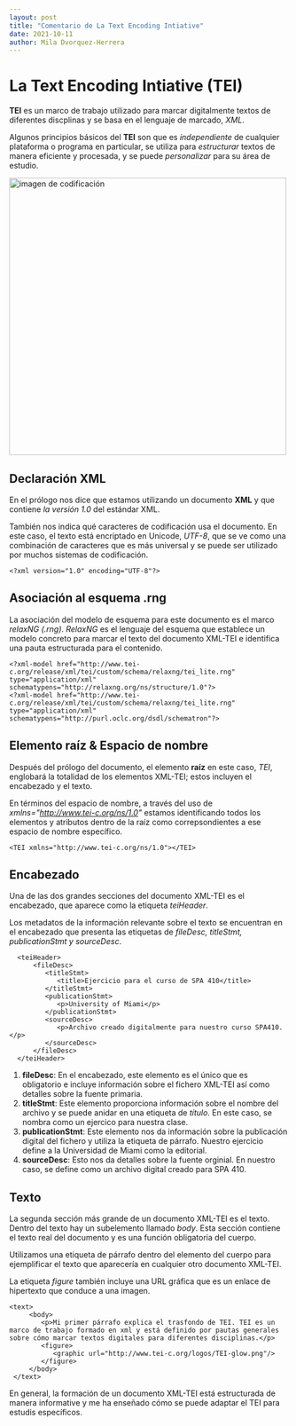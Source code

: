 ```yaml
---
layout: post
title: "Comentario de La Text Encoding Intiative"
date: 2021-10-11
author: Mila Dvorquez-Herrera
---
```


# La Text Encoding Intiative (TEI)

**TEI** es un marco de trabajo utilizado para marcar digitalmente textos de diferentes discplinas y se basa en el lenguaje de marcado, *XML*.

Algunos principios básicos del **TEI** son que es *independiente* de cualquier plataforma o programa en particular, se utiliza para *estructurar* textos de manera eficiente y procesada, y se puede *personalizar* para su área de estudio. 

<img src="https://images.pexels.com/photos/3861972/pexels-photo-3861972.jpeg?auto=compress&cs=tinysrgb&dpr=2&h=650&w=940" alt="imagen de codificación" width="500"/>


## Declaración XML 

En el prólogo nos dice que estamos utilizando un documento **XML** y que contiene *la versión 1.0* del estándar XML. 

También nos indica qué caracteres de codificación usa el documento. En este caso, el texto está encriptado en Unicode, *UTF-8*, que se ve como una combinación de caracteres que es más universal y se puede ser utilizado por muchos sistemas de codificación.

```
<?xml version="1.0" encoding="UTF-8"?>
```
## Asociación al esquema .rng

La asociación del modelo de esquema para este documento es el marco *relaxNG (.rng)*. *RelaxNG* es el lenguaje del esquema que establece un modelo concreto para marcar el texto del documento XML-TEI e identifica una pauta estructurada para el contenido. 

```
<?xml-model href="http://www.tei-c.org/release/xml/tei/custom/schema/relaxng/tei_lite.rng" type="application/xml" schematypens="http://relaxng.org/ns/structure/1.0"?>
<?xml-model href="http://www.tei-c.org/release/xml/tei/custom/schema/relaxng/tei_lite.rng" type="application/xml"
schematypens="http://purl.oclc.org/dsdl/schematron"?>
```
## Elemento raíz & Espacio de nombre	

Después del prólogo del documento, el elemento **raíz** en este caso, *TEI*, englobará la totalidad de los elementos XML-TEI; estos incluyen el encabezado y el texto. 

En términos del espacio de nombre, a través del uso de *xmlns="http://www.tei-c.org/ns/1.0"* estamos identificando todos los elementos y atributos dentro de la raíz como correpsondientes a ese espacio de nombre específico. 

```
<TEI xmlns="http://www.tei-c.org/ns/1.0"></TEI> 
```
## Encabezado

Una de las dos grandes secciones del documento XML-TEI es el encabezado, que aparece como la etiqueta *teiHeader*. 
  
Los metadatos de la información relevante sobre el texto se encuentran en el encabezado que presenta las etiquetas de *fileDesc, titleStmt, publicationStmt y sourceDesc*. 
  
```
  <teiHeader>
      <fileDesc>
         <titleStmt>
            <title>Ejercicio para el curso de SPA 410</title>
         </titleStmt>
         <publicationStmt>
            <p>University of Miami</p>        
         </publicationStmt>
         <sourceDesc>
            <p>Archivo creado digitalmente para nuestro curso SPA410.</p>
         </sourceDesc>
      </fileDesc>
  </teiHeader>
  ```
  1. **fileDesc**: En el encabezado, este elemento es el único que es obligatorio e incluye información sobre el fichero XML-TEI así como detalles sobre la fuente primaria. 
  2. **titleStmt**: Este elemento proporciona información sobre el nombre del archivo y se puede anidar en una etiqueta de *título*. En este caso, se nombra como un ejercico para nuestra clase. 
  3. **publicationStmt**: Este elemento nos da información sobre la publicación digital del fichero y utiliza la etiqueta de párrafo. Nuestro ejercicio define a la Universidad de Miami como la editorial.
  4. **sourceDesc**: Esto nos da detalles sobre la fuente orginial. En nuestro caso, se define como un archivo digital creado para SPA 410. 
  
## Texto

La segunda sección más grande de un documento XML-TEI es el texto. Dentro del texto hay un subelemento llamado *body*. Esta sección contiene el texto real del documento y es una función obligatoria del cuerpo. 

Utilizamos una etiqueta de párrafo dentro del elemento del cuerpo para ejemplificar el texto que aparecería en cualquier otro documento XML-TEI. 

La etiqueta *figure* también incluye una URL gráfica que es un enlace de hipertexto que conduce a una imagen. 
 
 ```
 <text>
      <body>
         <p>Mi primer párrafo explica el trasfondo de TEI. TEI es un marco de trabajo formado en xml y está definido por pautas generales sobre cómo marcar textos digitales para diferentes disciplinas.</p>
         <figure>
            <graphic url="http://www.tei-c.org/logos/TEI-glow.png"/>
         </figure>
      </body>
  </text>
```

En general, la formación de un documento XML-TEI está estructurada de manera informative y me ha enseñado cómo se puede adaptar el TEI para estudis específicos. 
